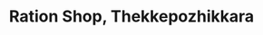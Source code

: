 ---
title: "Ration Shop, Thekkepozhikkara"
url: /trivandrum/ration-shop-thekkepozhikkara/
shop: Lebensmittel
---